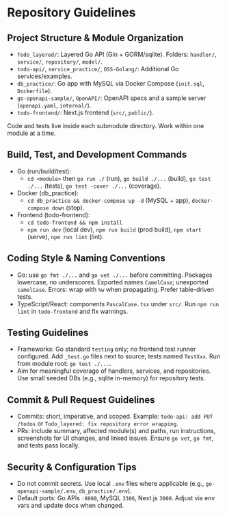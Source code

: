 # Repository Guidelines

## Project Structure & Module Organization
- `Todo_layered/`: Layered Go API (Gin + GORM/sqlite). Folders: `handler/`, `service/`, `repository/`, `model/`.
- `todo-api/`, `service_practice/`, `OSS-Golang/`: Additional Go services/examples.
- `db_practice/`: Go app with MySQL via Docker Compose (`init.sql`, `Dockerfile`).
- `go-openapi-sample/`, `OpenAPI/`: OpenAPI specs and a sample server (`openapi.yaml`, `internal/`).
- `todo-frontend/`: Next.js frontend (`src/`, `public/`).

Code and tests live inside each submodule directory. Work within one module at a time.

## Build, Test, and Development Commands
- Go (run/build/test):
  - `cd <module>` then `go run ./` (run), `go build ./...` (build), `go test ./...` (tests), `go test -cover ./...` (coverage).
- Docker (db_practice):
  - `cd db_practice && docker-compose up -d` (MySQL + app), `docker-compose down` (stop).
- Frontend (todo-frontend):
  - `cd todo-frontend && npm install`
  - `npm run dev` (local dev), `npm run build` (prod build), `npm start` (serve), `npm run lint` (lint).

## Coding Style & Naming Conventions
- Go: use `go fmt ./...` and `go vet ./...` before committing. Packages lowercase, no underscores. Exported names `CamelCase`; unexported `camelCase`. Errors: wrap with `%w` when propagating. Prefer table-driven tests.
- TypeScript/React: components `PascalCase.tsx` under `src/`. Run `npm run lint` in `todo-frontend` and fix warnings.

## Testing Guidelines
- Frameworks: Go standard `testing` only; no frontend test runner configured. Add `_test.go` files next to source; tests named `TestXxx`. Run from module root: `go test ./...`.
- Aim for meaningful coverage of handlers, services, and repositories. Use small seeded DBs (e.g., sqlite in-memory) for repository tests.

## Commit & Pull Request Guidelines
- Commits: short, imperative, and scoped. Example: `todo-api: add PUT /todos` or `Todo_layered: fix repository error wrapping`.
- PRs: include summary, affected module(s) and paths, run instructions, screenshots for UI changes, and linked issues. Ensure `go vet`, `go fmt`, and tests pass locally.

## Security & Configuration Tips
- Do not commit secrets. Use local `.env` files where applicable (e.g., `go-openapi-sample/.env`, `db_practice/.env`).
- Default ports: Go APIs `:8080`, MySQL `3306`, Next.js `3000`. Adjust via env vars and update docs when changed.

